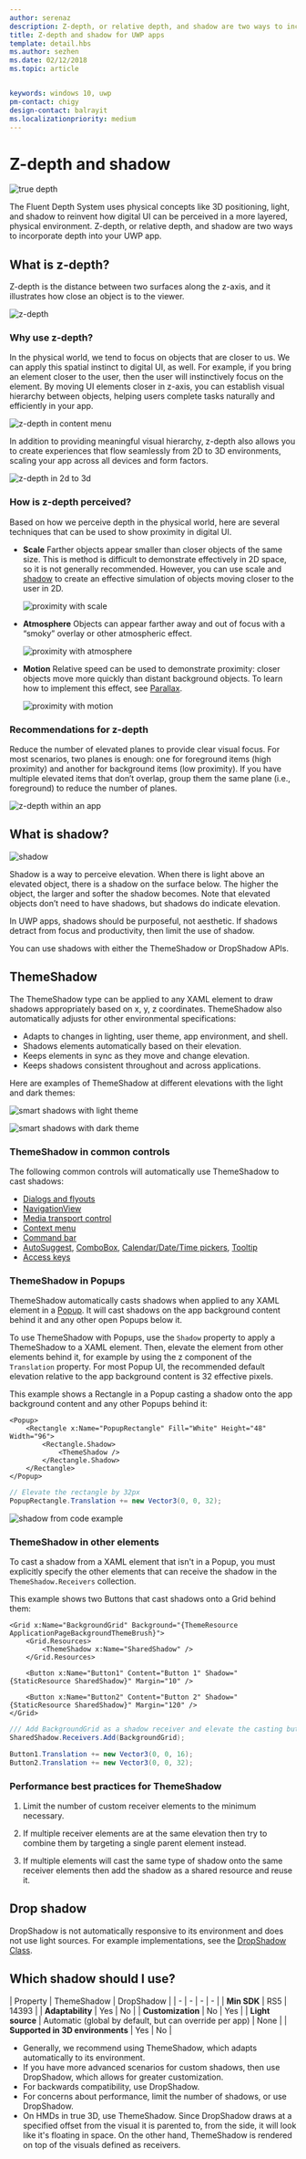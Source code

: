 ```yaml
---
author: serenaz
description: Z-depth, or relative depth, and shadow are two ways to incorporate depth into your app to help users focus naturally and efficiently.
title: Z-depth and shadow for UWP apps
template: detail.hbs
ms.author: sezhen
ms.date: 02/12/2018
ms.topic: article


keywords: windows 10, uwp
pm-contact: chigy
design-contact: balrayit
ms.localizationpriority: medium
---
```


# Z-depth and shadow

![true depth](images/elevation-shadow/depth.svg)

The Fluent Depth System uses physical concepts like 3D positioning, light, and shadow to reinvent how digital UI can be perceived in a more layered, physical environment. Z-depth, or relative depth, and shadow are two ways to incorporate depth into your UWP app.

## What is z-depth?

Z-depth is the distance between two surfaces along the z-axis, and it illustrates how close an object is to the viewer.

![z-depth](images/elevation-shadow/elevation.svg)

### Why use z-depth?

In the physical world, we tend to focus on objects that are closer to us. We can apply this spatial instinct to digital UI, as well. For example, if you bring an element closer to the user, then the user will instinctively focus on the element. By moving UI elements closer in z-axis, you can establish visual hierarchy between objects, helping users complete tasks naturally and efficiently in your app. 

![z-depth in content menu](images/elevation-shadow/whyelevation.svg)

In addition to providing meaningful visual hierarchy, z-depth also allows you to create experiences that flow seamlessly from 2D to 3D environments, scaling your app across all devices and form factors. 

![z-depth in 2d to 3d](images/elevation-shadow/elevation-2d3d.svg)

### How is z-depth perceived?

Based on how we perceive depth in the physical world, here are several techniques that can be used to show proximity in digital UI.

- **Scale** Farther objects appear smaller than closer objects of the same size. This is method is difficult to demonstrate effectively in 2D space, so it is not generally recommended. However, you can use scale and [shadow](#what-is-shadow) to create an effective simulation of objects moving closer to the user in 2D.

    ![proximity with scale](images/elevation-shadow/elevation-scale.svg)

- **Atmosphere** Objects can appear farther away and out of focus with a “smoky” overlay or other atmospheric effect.

    ![proximity with atmosphere](images/elevation-shadow/elevation-atmosphere.svg)

- **Motion** Relative speed can be used to demonstrate proximity: closer objects move more quickly than distant background objects. To learn how to implement this effect, see [Parallax](../motion/parallax.md).

    ![proximity with motion](images/elevation-shadow/elevation-motion.svg)

### Recommendations for z-depth

Reduce the number of elevated planes to provide clear visual focus. For most scenarios, two planes is enough: one for foreground items (high proximity) and another for background items (low proximity). If you have multiple elevated items that don’t overlap, group them the same plane (i.e., foreground) to reduce the number of planes.

![z-depth within an app](images/elevation-shadow/app-depth.svg)

## What is shadow?

![shadow](images/elevation-shadow/shadow.svg)

Shadow is a way to perceive elevation. When there is light above an elevated object, there is a shadow on the surface below. The higher the object, the larger and softer the shadow becomes. Note that elevated objects don’t need to have shadows, but shadows do indicate elevation.

In UWP apps, shadows should be purposeful, not aesthetic. If shadows detract from focus and productivity, then limit the use of shadow.

You can use shadows with either the ThemeShadow or DropShadow APIs.

## ThemeShadow

The ThemeShadow type can be applied to any XAML element to draw shadows appropriately based on x, y, z coordinates. ThemeShadow also automatically adjusts for other environmental specifications:

- Adapts to changes in lighting, user theme, app environment, and shell.
- Shadows elements automatically based on their elevation.
- Keeps elements in sync as they move and change elevation.
- Keeps shadows consistent throughout and across applications.

Here are examples of ThemeShadow at different elevations with the light and dark themes:

![smart shadows with light theme](images/elevation-shadow/smartshadow-light.svg)

![smart shadows with dark theme](images/elevation-shadow/smartshadow-dark.svg)

### ThemeShadow in common controls

The following common controls will automatically use ThemeShadow to cast shadows:

- [Dialogs and flyouts](../controls-and-patterns/dialogs.md)
- [NavigationView](../controls-and-patterns/navigationview.md)
- [Media transport control](../controls-and-patterns/media-playback.md)
- [Context menu](../controls-and-patterns/menus.md)
- [Command bar](../controls-and-patterns/app-bars.md)
- [AutoSuggest](../controls-and-patterns/auto-suggest-box.md), [ComboBox](https://docs.microsoft.com/uwp/api/Windows.UI.Xaml.Controls.ComboBox), [Calendar/Date/Time pickers](../controls-and-patterns/date-and-time.md), [Tooltip](../controls-and-patterns/tooltips.md)
- [Access keys](../input/access-keys.md)

### ThemeShadow in Popups

ThemeShadow automatically casts shadows when applied to any XAML element in a [Popup](/uwp/api/windows.ui.xaml.controls.primitives.popup). It will cast shadows on the app background content behind it and any other open Popups below it.

To use ThemeShadow with Popups, use the `Shadow` property to apply a ThemeShadow to a XAML element. Then, elevate the element from other elements behind it, for example by using the z component of the `Translation` property.
For most Popup UI, the recommended default elevation relative to the app background content is 32 effective pixels.

This example shows a Rectangle in a Popup casting a shadow onto the app background content and any other Popups behind it:

```xaml
<Popup>
    <Rectangle x:Name="PopupRectangle" Fill="White" Height="48" Width="96">
        <Rectangle.Shadow>
            <ThemeShadow />
        </Rectangle.Shadow>
    </Rectangle>
</Popup>
```

```csharp
// Elevate the rectangle by 32px
PopupRectangle.Translation += new Vector3(0, 0, 32);
```

![shadow from code example](images/elevation-shadow/smartshadow-example.svg)

### ThemeShadow in other elements

To cast a shadow from a XAML element that isn't in a Popup, you must explicitly specify the other elements that can receive the shadow in the `ThemeShadow.Receivers` collection.

This example shows two Buttons that cast shadows onto a Grid behind them:

```xaml
<Grid x:Name="BackgroundGrid" Background="{ThemeResource ApplicationPageBackgroundThemeBrush}">
    <Grid.Resources>
        <ThemeShadow x:Name="SharedShadow" />
    </Grid.Resources>

    <Button x:Name="Button1" Content="Button 1" Shadow="{StaticResource SharedShadow}" Margin="10" />

    <Button x:Name="Button2" Content="Button 2" Shadow="{StaticResource SharedShadow}" Margin="120" />
</Grid>
```

```csharp
/// Add BackgroundGrid as a shadow receiver and elevate the casting buttons above it
SharedShadow.Receivers.Add(BackgroundGrid);

Button1.Translation += new Vector3(0, 0, 16);
Button2.Translation += new Vector3(0, 0, 32);
```

### Performance best practices for ThemeShadow

1. Limit the number of custom receiver elements to the minimum necessary. 

2. If multiple receiver elements are at the same elevation then try to combine them by targeting a single parent element instead.

3. If multiple elements will cast the same type of shadow onto the same receiver elements then add the shadow as a shared resource and reuse it.

## Drop shadow

DropShadow is not automatically responsive to its environment and does not use light sources. For example implementations, see the [DropShadow Class](https://docs.microsoft.com/uwp/api/windows.ui.composition.dropshadow).

## Which shadow should I use?

| Property | ThemeShadow | DropShadow |
| - | - | - | - |
| **Min SDK** | RS5 | 14393 |
| **Adaptability** | Yes | No |
| **Customization** | No | Yes |
| **Light source** | Automatic (global by default, but can override per app) | None |
| **Supported in 3D environments** | Yes | No |

- Generally, we recommend using ThemeShadow, which adapts automatically to its environment.
- If you have more advanced scenarios for custom shadows, then use DropShadow, which allows for greater customization.
- For backwards compatibility, use DropShadow.
- For concerns about performance, limit the number of shadows, or use DropShadow.
- On HMDs in true 3D, use ThemeShadow. Since DropShadow draws at a specified offset from the visual it is parented to, from the side, it will look like it's floating in space. On the other hand, ThemeShadow is rendered on top of the visuals defined as receivers.
